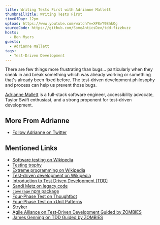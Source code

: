 ```yaml
---
title: Writing Tests First with Adrianne Mallett
thumbnailTitle: Writing Tests First
timeOfDay: 12pm
upload: https://www.youtube.com/watch?v=XP8vY9BhkOg
sourceCode: https://github.com/SomeAnticsDev/tdd-fizzbuzz
hosts:
  - Ben Myers
guests:
  - Adrianne Mallett
tags:
  - Test-Driven Development
---
```


There are few things more frustrating than bugs… particularly when they sneak in and break something which was already working or something that's already been fixed before. The test-driven development philosophy and process can help us prevent those bugs.

[Adrianne Mallett](https://twitter.com/mennairda) is a full-stack software engineer, accessibility advocate, Taylor Swift enthusiast, and a strong proponent for test-driven development.

## More From Adrianne

- [Follow Adrianne on Twitter](https://twitter.com/mennairda)

## Mentioned Links

- [Software testing on Wikipedia](http://en.wikipedia.org/wiki/Software_testing)
- [Testing trophy](https://kentcdodds.com/blog/write-tests)
- [Extreme programming on Wikipedia](https://en.wikipedia.org/wiki/Extreme_programming)
- [Test-driven development on Wikipedia](https://en.wikipedia.org/wiki/Test-driven_development)
- [Introduction to Test Driven Development (TDD)](http://agiledata.org/essays/tdd.html)
- [Sandi Metz on legacy code](https://www.youtube.com/watch?v=8bZh5LMaSmE)
- [`coverage` npm package](https://www.youtube.com/watch?v=8bZh5LMaSmE)
- [Four-Phase Test on Thoughtbot](https://thoughtbot.com/blog/four-phase-test)
- [Four-Phase Test on xUnit Patterns](http://xunitpatterns.com/Four%20Phase%20Test.html)
- [Stryker](https://stryker-mutator.io)
- [Agile Alliance on Test-Driven Development Guided by ZOMBIES](https://www.agilealliance.org/resources/sessions/test-driven-development-guided-by-zombies/)
- [James Genning on TDD Guided by ZOMBIES](http://blog.wingman-sw.com/tdd-guided-by-zombies)